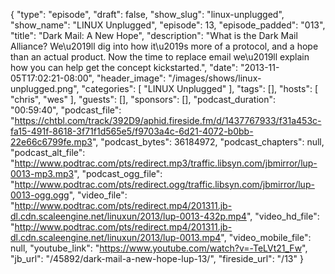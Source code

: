 {
  "type": "episode",
  "draft": false,
  "show_slug": "linux-unplugged",
  "show_name": "LINUX Unplugged",
  "episode": 13,
  "episode_padded": "013",
  "title": "Dark Mail: A New Hope",
  "description": "What is the Dark Mail Alliance? We\u2019ll dig into how it\u2019s more of a protocol, and a hope than an actual product. Now the time to replace email we\u2019ll explain how you can help get the concept kickstarted.",
  "date": "2013-11-05T17:02:21-08:00",
  "header_image": "/images/shows/linux-unplugged.png",
  "categories": [
    "LINUX Unplugged"
  ],
  "tags": [],
  "hosts": [
    "chris",
    "wes"
  ],
  "guests": [],
  "sponsors": [],
  "podcast_duration": "00:59:40",
  "podcast_file": "https://chtbl.com/track/392D9/aphid.fireside.fm/d/1437767933/f31a453c-fa15-491f-8618-3f71f1d565e5/f9703a4c-6d21-4072-b0bb-22e66c6799fe.mp3",
  "podcast_bytes": 36184972,
  "podcast_chapters": null,
  "podcast_alt_file": "http://www.podtrac.com/pts/redirect.mp3/traffic.libsyn.com/jbmirror/lup-0013-mp3.mp3",
  "podcast_ogg_file": "http://www.podtrac.com/pts/redirect.ogg/traffic.libsyn.com/jbmirror/lup-0013-ogg.ogg",
  "video_file": "http://www.podtrac.com/pts/redirect.mp4/201311.jb-dl.cdn.scaleengine.net/linuxun/2013/lup-0013-432p.mp4",
  "video_hd_file": "http://www.podtrac.com/pts/redirect.mp4/201311.jb-dl.cdn.scaleengine.net/linuxun/2013/lup-0013.mp4",
  "video_mobile_file": null,
  "youtube_link": "https://www.youtube.com/watch?v=-TeLVt21_Fw",
  "jb_url": "/45892/dark-mail-a-new-hope-lup-13/",
  "fireside_url": "/13"
}

